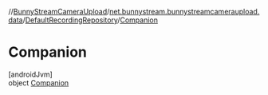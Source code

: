 //[BunnyStreamCameraUpload](../../../../index.md)/[net.bunnystream.bunnystreamcameraupload.data](../../index.md)/[DefaultRecordingRepository](../index.md)/[Companion](index.md)

# Companion

[androidJvm]\
object [Companion](index.md)
